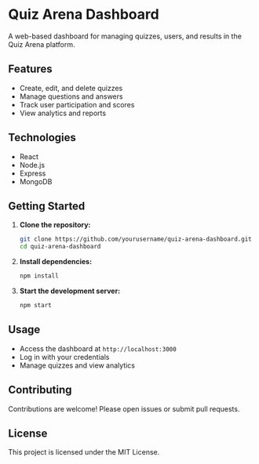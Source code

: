 # Quiz Arena Dashboard

A web-based dashboard for managing quizzes, users, and results in the Quiz Arena platform.

## Features

-   Create, edit, and delete quizzes
-   Manage questions and answers
-   Track user participation and scores
-   View analytics and reports

## Technologies

-   React
-   Node.js
-   Express
-   MongoDB

## Getting Started

1. **Clone the repository:**

    ```bash
    git clone https://github.com/yourusername/quiz-arena-dashboard.git
    cd quiz-arena-dashboard
    ```

2. **Install dependencies:**

    ```bash
    npm install
    ```

3. **Start the development server:**
    ```bash
    npm start
    ```

## Usage

-   Access the dashboard at `http://localhost:3000`
-   Log in with your credentials
-   Manage quizzes and view analytics

## Contributing

Contributions are welcome! Please open issues or submit pull requests.

## License

This project is licensed under the MIT License.
